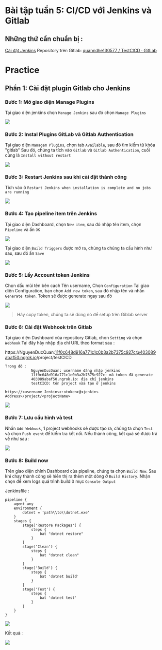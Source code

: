 


#  Bài tập tuần 5: CI/CD với Jenkins và Gitlab

##  Những thứ cần chuẩn bị : 

[Cài đặt Jenkins](https://www.blazemeter.com/blog/how-to-install-jenkins-on-windows)
Repository trên Gitlab:  [quanndhe130577 / TestCICD · GitLab](https://gitlab.com/quanndhe130577/testcicd)

# Practice 
## Phần 1: Cài đặt plugin Gitlab cho Jenkins
### Bước 1: Mở giao diện Manage Plugins
Tại giao diện jenkins chọn `Manage Jenkins` sau đó chọn `Manage Plugins`

 <img src="img/Cai dat gitlab plugin in Jenkins 1.png">
 
### Bước 2: Instal Plugins GitLab và Gitlab Authentication
Tại giao diện `Managem Plugins`, chọn tab `Available`, sau đó tìm kiếm từ khóa "gitlab"
Sau đó, chúng ta tích vào `Gitlab` và `Gitlab Authentication`, cuối cùng là `Install without restart`
 
 <img src="img/Cai dat gitlab plugin in Jenkins 2.png">

### Bước 3: Restart Jenkins sau khi cài đặt thành công

Tích vào ô `Restart Jenkins when installation is complete and no jobs are running`

 <img src="img/Cai dat gitlab plugin in Jenkins 3.png">

### Bước 4: Tạo pipeline item trên Jenkins

Tại giao diện Dashboard, chọn `New item`, sau đó nhập tên item, chọn `Pipeline` và ấn `OK`

 <img src="img/Cai dat gitlab plugin in Jenkins 4.png">

Tại giao diện `Build Triggers` được mở ra, chúng ta chúng ta cấu hình như sau, sau đó ấn `Save`

 <img src="img/Cai dat gitlab plugin in Jenkins 5.png">

### Bước 5: Lấy Account token Jenkins

Chọn dấu mũi tên bên cạch Tên username, Chọn `Configuration`
Tại giao diện Configuration, bạn chọn `Add new token`, sau đó nhập tên và nhấn `Generate token`. Token sẽ được generate ngay sau đó

<img src="img/Cai dat gitlab plugin in Jenkins 6.png">

> Hãy copy token, chúng ta sẽ dùng nó để setup trên Giblab server

### Bước 6: Cài đặt Webhook trên Gitlab 

Tại giao diện Dashboard của repository Gitlab, chọn `Setting` và chọn `Webhook`
Tại đây hãy nhập địa chỉ URL theo format sau :

https://NguyenDucQuan:11f0c648d916a771c1c0b3a2b7375c927c@403089abaf50.ngrok.io/project/testCICD

    Trong đó : 
   				NguyenDucQuan: username đăng nhập jenkins
   				11f0c648d916a771c1c0b3a2b7375c927c: mã token đã generate
   				403089abaf50.ngrok.io: địa chỉ jenkins
   				testCICD: tên project vừa tạo ở jenkins	
		
    https://<username Jenkins>:<token>@<jenkins Address>/project/<projectName>

<img src="img/Cai dat gitlab plugin in Jenkins 8.png">

### Bước 7: Lưu cấu hình và test 

Nhấn `Add Webhook`, 1 project webhooks sẽ được tạo ra, chúng ta chọn `Test` và chọn `Push event` để kiểm tra kết nối. Nếu thành công, kết quả sẽ được trả về như sau :

<img src="img/Cai dat gitlab plugin in Jenkins 7.png">

### Bước 8: Build now

Trên giao diện chính Dashboard của pipeline, chúng ta chọn `Build Now`. Sau khi chạy thành công sẽ hiển thị ra thêm một dòng ở `Build History`. Nhận chọn để xem logs quá trình build ở mục `Console Output`

Jenkinsfile :

    pipeline {
        agent any
        environment {
            dotnet = 'path\\to\\dotnet.exe'
        }
        stages {
        	stage('Restore Packages') {
     	        steps {
      	            bat "dotnet restore"
     	        }
        	}
     	    stage('Clean') {
         	    steps {
          		    bat "dotnet clean"
         	    }
    	    }
            stage('Build') {
                steps {
                    bat 'dotnet build'
                }
            }
            stage('Test') {
                steps {
                    bat 'dotnet test'
                }
            }
        }
    }

<img src="img/Cai dat gitlab plugin in Jenkins 9.png">

Kết quả :

<img src="img/Cai dat gitlab plugin in Jenkins 10.png">